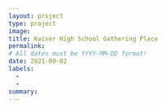 ```yaml
---
layout: project
type: project
image: 
title: Kaiser High School Gathering Place
permalink: 
# All dates must be YYYY-MM-DD format!
date: 2021-09-02
labels:
  - 
  - 
summary: 
---
```





